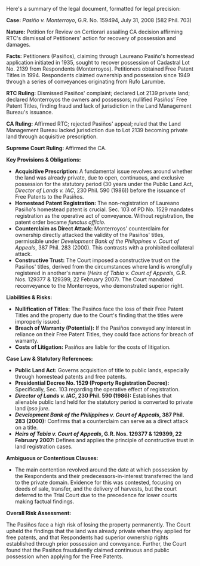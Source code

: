 Here's a summary of the legal document, formatted for legal precision:

**Case:** *Pasiño v. Monterroyo*, G.R. No. 159494, July 31, 2008 (582 Phil. 703)

**Nature:** Petition for Review on Certiorari assailing CA decision affirming RTC's dismissal of Petitioners' action for recovery of possession and damages.

**Facts:** Petitioners (Pasiños), claiming through Laureano Pasiño's homestead application initiated in 1935, sought to recover possession of Cadastral Lot No. 2139 from Respondents (Monterroyos). Petitioners obtained Free Patent Titles in 1994. Respondents claimed ownership and possession since 1949 through a series of conveyances originating from Rufo Larumbe.

**RTC Ruling:** Dismissed Pasiños' complaint; declared Lot 2139 private land; declared Monterroyos the owners and possessors; nullified Pasiños' Free Patent Titles, finding fraud and lack of jurisdiction in the Land Management Bureau's issuance.

**CA Ruling:** Affirmed RTC; rejected Pasiños' appeal; ruled that the Land Management Bureau lacked jurisdiction due to Lot 2139 becoming private land through acquisitive prescription.

**Supreme Court Ruling:** Affirmed the CA.

**Key Provisions & Obligations:**

*   **Acquisitive Prescription:**  A fundamental issue revolves around whether the land was already private, due to open, continuous, and exclusive possession for the statutory period (30 years under the Public Land Act, *Director of Lands v. IAC*, 230 Phil. 590 (1986)) before the issuance of Free Patents to the Pasiños.
*   **Homestead Patent Registration:** The non-registration of Laureano Pasiño's homestead patent is crucial. Sec. 103 of PD No. 1529 mandates registration as the operative act of conveyance. Without registration, the patent order became *functus officio*.
*   **Counterclaim as Direct Attack:** Monterroyos' counterclaim for ownership directly attacked the validity of the Pasiños' titles, permissible under *Development Bank of the Philippines v. Court of Appeals*, 387 Phil. 283 (2000). This contrasts with a prohibited collateral attack.
*   **Constructive Trust:** The Court imposed a constructive trust on the Pasiños' titles, derived from the circumstances where land is wrongfully registered in another's name (*Heirs of Tabia v. Court of Appeals*, G.R. Nos. 129377 & 129399, 22 February 2007). The Court mandated reconveyance to the Monterroyos, who demonstrated superior right.

**Liabilities & Risks:**

*   **Nullification of Titles:** The Pasiños face the loss of their Free Patent Titles and the property due to the Court's finding that the titles were improperly issued.
*   **Breach of Warranty (Potential):** If the Pasiños conveyed any interest in reliance on their Free Patent Titles, they could face actions for breach of warranty.
*   **Costs of Litigation:** Pasiños are liable for the costs of litigation.

**Case Law & Statutory References:**

*   **Public Land Act:** Governs acquisition of title to public lands, especially through homestead patents and free patents.
*   **Presidential Decree No. 1529 (Property Registration Decree):** Specifically, Sec. 103 regarding the operative effect of registration.
*   ***Director of Lands v. IAC*, 230 Phil. 590 (1986):** Establishes that alienable public land held for the statutory period is converted to private land *ipso jure*.
*   ***Development Bank of the Philippines v. Court of Appeals*, 387 Phil. 283 (2000):** Confirms that a counterclaim can serve as a direct attack on a title.
*   ***Heirs of Tabia v. Court of Appeals*, G.R. Nos. 129377 & 129399, 22 February 2007:**  Defines and applies the principle of constructive trust in land registration cases.

**Ambiguous or Contentious Clauses:**

*   The main contention revolved around the date at which possession by the Respondents and their predecessors-in-interest transferred the land to the private domain. Evidence for this was contested, focusing on deeds of sale, transfer, and the delivery of harvests, but the court deferred to the Trial Court due to the precedence for lower courts making factual findings.

**Overall Risk Assessment:**

The Pasiños face a high risk of losing the property permanently. The Court upheld the findings that the land was already private when they applied for free patents, and that Respondents had superior ownership rights established through prior possession and conveyance. Further, the Court found that the Pasiños fraudulently claimed continuous and public possession when applying for the Free Patents.
